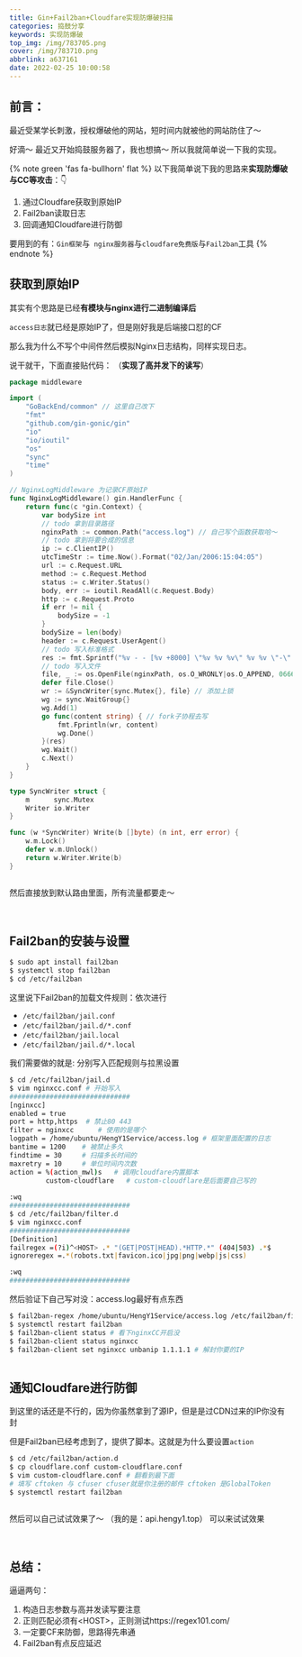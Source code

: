 ```yaml
---
title: Gin+Fail2ban+Cloudfare实现防爆破扫描
categories: 捣鼓分享
keywords: 实现防爆破
top_img: /img/783705.png
cover: /img/783710.png
abbrlink: a637161
date: 2022-02-25 10:00:58
---
```


##  前言：

最近受某学长刺激，授权爆破他的网站，短时间内就被他的网站防住了～

好滴～ 最近又开始捣鼓服务器了，我也想搞～ 所以我就简单说一下我的实现。

{% note green 'fas fa-bullhorn' flat %}
以下我简单说下我的思路来**实现防爆破与CC等攻击**：👇

1. 通过Cloudfare获取到原始IP
2. Fail2ban读取日志
3. 回调通知Cloudfare进行防御

要用到的有：`Gin框架`与` nginx服务器`与`cloudfare免费版`与`Fail2ban`工具
{% endnote %}


##  获取到原始IP

其实有个思路是已经**有模块与nginx进行二进制编译后**

`access日志`就已经是原始IP了，但是刚好我是后端接口怼的CF

那么我为什么不写个中间件然后模拟Nginx日志结构，同样实现日志。

说干就干，下面直接贴代码： （**实现了高并发下的读写**）

```go
package middleware

import (
	"GoBackEnd/common" // 这里自己改下
	"fmt"
	"github.com/gin-gonic/gin"
	"io"
	"io/ioutil"
	"os"
	"sync"
	"time"
)

// NginxLogMiddleware 为记录CF原始IP
func NginxLogMiddleware() gin.HandlerFunc {
	return func(c *gin.Context) {
		var bodySize int
		// todo 拿到目录路径
		nginxPath := common.Path("access.log") // 自己写个函数获取哈～
		// todo 拿到将要合成的信息
		ip := c.ClientIP()
		utcTimeStr := time.Now().Format("02/Jan/2006:15:04:05")
		url := c.Request.URL
		method := c.Request.Method
		status := c.Writer.Status()
		body, err := ioutil.ReadAll(c.Request.Body)
		http := c.Request.Proto
		if err != nil {
			bodySize = -1
		}
		bodySize = len(body)
		header := c.Request.UserAgent()
		// todo 写入标准格式
		res := fmt.Sprintf("%v - - [%v +8000] \"%v %v %v\" %v %v \"-\" \"%v\"", ip, utcTimeStr, method, url, http, status, bodySize, header) // 因为是东八区我就写死了
		// todo 写入文件
		file, _ := os.OpenFile(nginxPath, os.O_WRONLY|os.O_APPEND, 0666)
		defer file.Close()
		wr := &SyncWriter{sync.Mutex{}, file} // 添加上锁
		wg := sync.WaitGroup{}
		wg.Add(1)
		go func(content string) { // fork子协程去写
			fmt.Fprintln(wr, content)
			wg.Done()
		}(res)
		wg.Wait()
		c.Next()
	}
}

type SyncWriter struct {
	m      sync.Mutex
	Writer io.Writer
}

func (w *SyncWriter) Write(b []byte) (n int, err error) {
	w.m.Lock()
	defer w.m.Unlock()
	return w.Writer.Write(b)
}
```

<img src="/img/mics/image-20220225101411647.webp" alt="" style="zoom:67%;" />

然后直接放到默认路由里面，所有流量都要走～

<img src="/img/mics/image-20220225101614873.webp" alt="" style="zoom:67%;" />

<img src="/img/mics/image-20220225101648740.webp" alt="" style="zoom:67%;" />

##  Fail2ban的安装与设置

```bash
$ sudo apt install fail2ban
$ systemctl stop fail2ban
$ cd /etc/fail2ban
```

这里说下Fail2ban的加载文件规则：依次进行

- `/etc/fail2ban/jail.conf`
- `/etc/fail2ban/jail.d/*.conf`
- `/etc/fail2ban/jail.local`
- `/etc/fail2ban/jail.d/*.local`

我们需要做的就是: 分别写入匹配规则与拉黑设置

```bash
$ cd /etc/fail2ban/jail.d
$ vim nginxcc.conf # 开始写入
##############################
[nginxcc]                                                                                                             
enabled = true                                                                                                        
port = http,https  # 禁止80 443                                                                                                   
filter = nginxcc      # 使用的是哪个                                                                                                
logpath = /home/ubuntu/HengY1Service/access.log # 框架里面配置的日志                                                       
bantime = 1200    # 被禁止多久                                                                                   
findtime = 30     # 扫描多长时间的                                                                                   
maxretry = 10     # 单位时间内次数                                                                                      
action = %(action_mwl)s   # 调用cloudfare内置脚本                                                                                      
         custom-cloudflare   # custom-cloudflare是后面要自己写的
         
:wq
##############################
$ cd /etc/fail2ban/filter.d
$ vim nginxcc.conf
##############################
[Definition]
failregex =(?i)^<HOST> .* "(GET|POST|HEAD).*HTTP.*" (404|503) .*$
ignoreregex =.*(robots.txt|favicon.ico|jpg|png|webp|js|css)

:wq
##############################
```

然后验证下自己写对没：access.log最好有点东西

```bash
$ fail2ban-regex /home/ubuntu/HengY1Service/access.log /etc/fail2ban/filter.d/nginxcc.conf
$ systemctl restart fail2ban
$ fail2ban-client status # 看下nginxCC开启没
$ fail2ban-client status nginxcc
$ fail2ban-client set nginxcc unbanip 1.1.1.1 # 解封你要的IP
```

<img src="/img/mics/image-20220225102817422.webp" alt="" style="zoom:80%;" />

##  通知Cloudfare进行防御

到这里的话还是不行的，因为你虽然拿到了源IP，但是是过CDN过来的IP你没有封

但是Fail2ban已经考虑到了，提供了脚本。这就是为什么要设置`action`

```bash
$ cd /etc/fail2ban/action.d
$ cp cloudflare.conf custom-cloudflare.conf
$ vim custom-cloudflare.conf # 翻看到最下面
# 填写 cftoken 与 cfuser cfuser就是你注册的邮件 cftoken 是GlobalToken
$ systemctl restart fail2ban
```

<img src="/img/mics/image-20220225103713641.webp" alt="" style="zoom:67%;" />

然后可以自己试试效果了～  （我的是：api.hengy1.top） 可以来试试效果

<img src="/img/mics/image-20220225103819706.webp" alt="" style="zoom:67%;" />

<img src="/img/mics/image-20220225104523559.webp" alt="" style="zoom:67%;" />

##  总结：

逼逼两句：

1. 构造日志参数与高并发读写要注意
2. 正则匹配必须有\<HOST\>，正则测试https://regex101.com/
3. 一定要CF来防御，思路得先串通
4. Fail2ban有点反应延迟